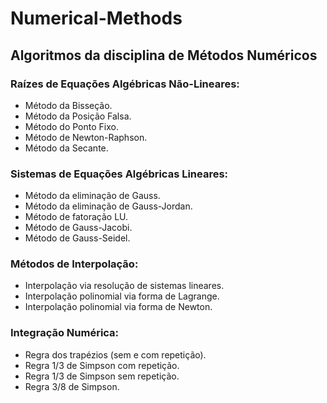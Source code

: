 # Numerical-Methods
## Algoritmos da disciplina de Métodos Numéricos


### Raízes de Equações Algébricas Não-Lineares:
- Método da Bisseção.
- Método da Posição Falsa.
- Método do Ponto Fixo.
- Método de Newton-Raphson.
- Método da Secante.

### Sistemas de Equações Algébricas Lineares:
- Método da eliminação de Gauss.
- Método da eliminação de Gauss-Jordan.
- Método de fatoração LU.
- Método de Gauss-Jacobi.
- Método de Gauss-Seidel.

### Métodos de Interpolação:
- Interpolação via resolução de sistemas lineares.
- Interpolação polinomial via forma de Lagrange.
- Interpolação polinomial via forma de Newton.

### Integração Numérica:
- Regra dos trapézios (sem e com repetição).
- Regra 1/3 de Simpson com repetição.
- Regra 1/3 de Simpson sem repetição.
- Regra 3/8 de Simpson.

